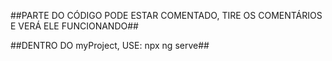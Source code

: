 ##PARTE DO CÓDIGO PODE ESTAR COMENTADO, TIRE OS COMENTÁRIOS E VERÁ ELE FUNCIONANDO##

##DENTRO DO myProject, USE: npx ng serve##

